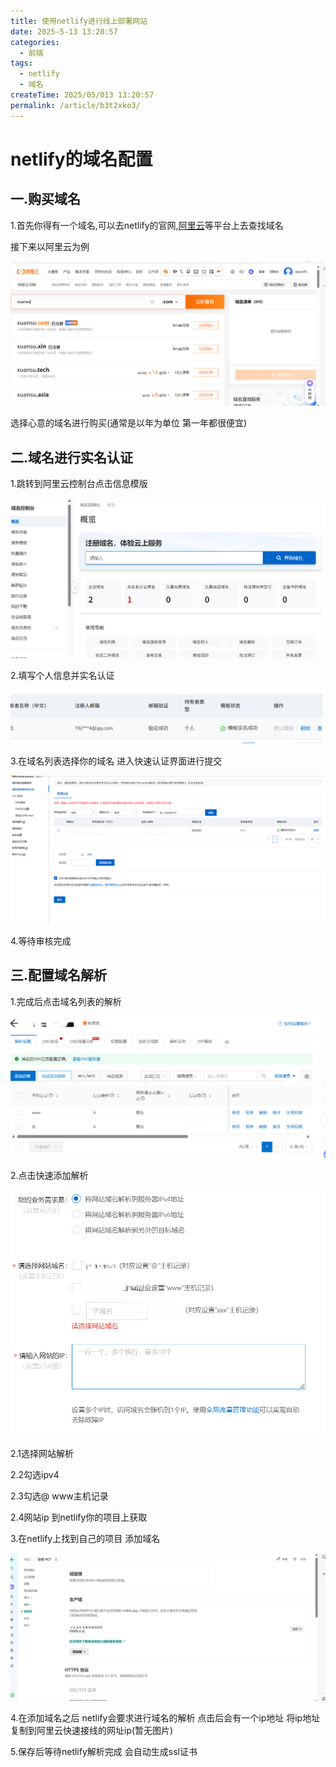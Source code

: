 ```yaml
---
title: 使用netlify进行线上部署网站
date: 2025-5-13 13:20:57
categories:
  - 前端
tags:
  - netlify
  - 域名
createTime: 2025/05/013 13:20:57
permalink: /article/b3t2xko3/
---
```



# netlify的域名配置

## 一.购买域名

1.首先你得有一个域名,可以去netlify的官网,[阿里云](https://wanwang.aliyun.com/domain/searchresult/)等平台上去查找域名 

接下来以阿里云为例

![image-20250513123517366](./img/image-20250513123517366.png)

选择心意的域名进行购买(通常是以年为单位 第一年都很便宜)



## 二.域名进行实名认证

1.跳转到阿里云控制台点击信息模版

![image-20250513123747627](./img/image-20250513123747627.png)

2.填写个人信息并实名认证

![image-20250513123919094](./img/image-20250513123919094.png)

3.在域名列表选择你的域名 进入快速认证界面进行提交

![image-20250513124121328](./img/image-20250513124121328.png)

4.等待审核完成 

## 三.配置域名解析

1.完成后点击域名列表的解析

![image-20250513124626746](./img/image-20250513124626746.png)

2.点击快速添加解析

![image-20250513125708701](./img/image-20250513125708701.png)

2.1选择网站解析

2.2勾选ipv4

2.3勾选@  www主机记录

2.4网站ip 到netlify你的项目上获取



3.在netlify上找到自己的项目 添加域名

![image-20250513125152074](./img/image-20250513125152074.png)

4.在添加域名之后 netlify会要求进行域名的解析 点击后会有一个ip地址  将ip地址复制到阿里云快速接线的网址ip(暂无图片)



5.保存后等待netlify解析完成 会自动生成ssl证书